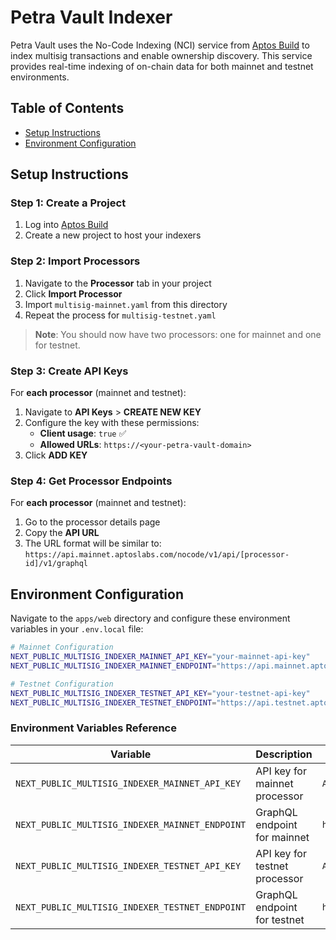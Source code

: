 # Petra Vault Indexer

Petra Vault uses the No-Code Indexing (NCI) service from [Aptos Build](https://build.aptoslabs.com) to index multisig transactions and enable ownership discovery. This service provides real-time indexing of on-chain data for both mainnet and testnet environments.

## Table of Contents

- [Setup Instructions](#setup-instructions)
- [Environment Configuration](#environment-configuration)

## Setup Instructions

### Step 1: Create a Project

1. Log into [Aptos Build](https://build.aptoslabs.com)
2. Create a new project to host your indexers

### Step 2: Import Processors

1. Navigate to the **Processor** tab in your project
2. Click **Import Processor**
3. Import `multisig-mainnet.yaml` from this directory
4. Repeat the process for `multisig-testnet.yaml`

> **Note**: You should now have two processors: one for mainnet and one for testnet.

### Step 3: Create API Keys

For **each processor** (mainnet and testnet):

1. Navigate to **API Keys** > **CREATE NEW KEY**
2. Configure the key with these permissions:
   - **Client usage**: `true` ✅
   - **Allowed URLs**: `https://<your-petra-vault-domain>`
3. Click **ADD KEY**

### Step 4: Get Processor Endpoints

For **each processor** (mainnet and testnet):

1. Go to the processor details page
2. Copy the **API URL**
3. The URL format will be similar to: `https://api.mainnet.aptoslabs.com/nocode/v1/api/[processor-id]/v1/graphql`

## Environment Configuration

Navigate to the `apps/web` directory and configure these environment variables in your `.env.local` file:

```bash
# Mainnet Configuration
NEXT_PUBLIC_MULTISIG_INDEXER_MAINNET_API_KEY="your-mainnet-api-key"
NEXT_PUBLIC_MULTISIG_INDEXER_MAINNET_ENDPOINT="https://api.mainnet.aptoslabs.com/nocode/v1/api/your-mainnet-processor-id/v1/graphql"

# Testnet Configuration
NEXT_PUBLIC_MULTISIG_INDEXER_TESTNET_API_KEY="your-testnet-api-key"
NEXT_PUBLIC_MULTISIG_INDEXER_TESTNET_ENDPOINT="https://api.testnet.aptoslabs.com/nocode/v1/api/your-testnet-processor-id/v1/graphql"
```

### Environment Variables Reference

| Variable                                        | Description                   | Example                                                           |
| ----------------------------------------------- | ----------------------------- | ----------------------------------------------------------------- |
| `NEXT_PUBLIC_MULTISIG_INDEXER_MAINNET_API_KEY`  | API key for mainnet processor | `AG-...`                                                          |
| `NEXT_PUBLIC_MULTISIG_INDEXER_MAINNET_ENDPOINT` | GraphQL endpoint for mainnet  | `https://api.mainnet.aptoslabs.com/nocode/v1/api/[id]/v1/graphql` |
| `NEXT_PUBLIC_MULTISIG_INDEXER_TESTNET_API_KEY`  | API key for testnet processor | `AG-...`                                                          |
| `NEXT_PUBLIC_MULTISIG_INDEXER_TESTNET_ENDPOINT` | GraphQL endpoint for testnet  | `https://api.testnet.aptoslabs.com/nocode/v1/api/[id]/v1/graphql` |
